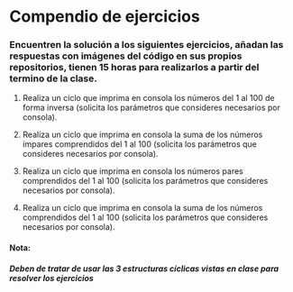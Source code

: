 # Compendio de ejercicios
### Encuentren la solución a los siguientes ejercicios, añadan las respuestas con imágenes del código en sus propios repositorios, tienen 15 horas para realizarlos a partir del termino de la clase.

1. Realiza un ciclo que imprima en consola los números del 1 al 100 de forma inversa (solicita los parámetros que consideres necesarios por consola).

2. Realiza un ciclo que imprima en consola la suma de los números impares comprendidos del 1 al 100 (solicita los parámetros que consideres necesarios por consola).

3. Realiza un ciclo que imprima en consola los números pares comprendidos del 1 al 100 (solicita los parámetros que consideres necesarios por consola).

4. Realiza un ciclo que imprima en consola la suma de los números comprendidos del 1 al 100 (solicita los parámetros que consideres necesarios por consola).


#### Nota:
##### Deben de tratar de usar las 3 estructuras cíclicas vistas en clase para resolver los ejercicios 